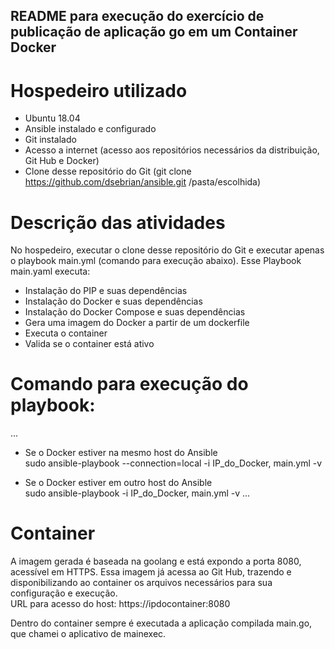 <h2> README para execução do exercício de publicação de aplicação go em um Container Docker </h2>

# Hospedeiro utilizado
- Ubuntu 18.04
- Ansible instalado e configurado
- Git instalado
- Acesso a internet (acesso aos repositórios necessários da distribuição, Git Hub e Docker)
- Clone desse repositório do Git (git clone https://github.com/dsebrian/ansible.git /pasta/escolhida)

# Descrição das atividades
No hospedeiro, executar o clone desse repositório do Git e executar apenas o playbook main.yml (comando para execução abaixo).
Esse Playbook main.yaml executa:
- Instalação do PIP e suas dependências
- Instalação do Docker e suas dependências
- Instalação do Docker Compose e suas dependências
- Gera uma imagem do Docker a partir de um dockerfile
- Executa o container
- Valida se o container está ativo

# Comando para execução do playbook:
...
- Se o Docker estiver na mesmo host do Ansible <br>
sudo ansible-playbook --connection=local -i IP_do_Docker, main.yml -v

- Se o Docker estiver em outro host do Ansible <br>
sudo ansible-playbook -i IP_do_Docker, main.yml -v
...

# Container
A imagem gerada é baseada na goolang e está expondo a porta 8080, acessível em HTTPS.
Essa imagem já acessa ao Git Hub, trazendo e disponibilizando ao container os arquivos necessários para sua configuração e execução.<br>
URL para acesso do host: https://ipdocontainer:8080

Dentro do container sempre é executada a aplicação compilada main.go, que chamei o aplicativo de mainexec.




